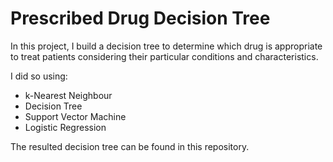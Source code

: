 # Prescribed Drug Decision Tree

In this project, I build a decision tree to determine which drug is appropriate to treat patients considering their particular conditions and characteristics.

I did so using:
- k-Nearest Neighbour
- Decision Tree
- Support Vector Machine
- Logistic Regression

The resulted decision tree can be found in this repository.
